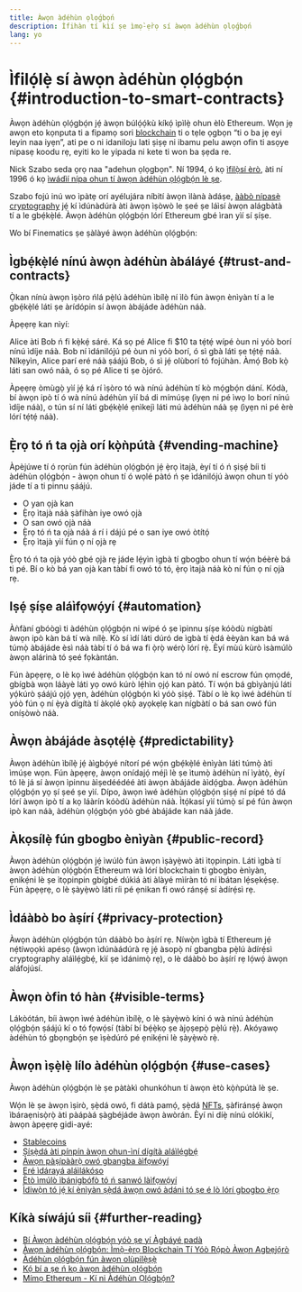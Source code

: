 ```yaml
---
title: Àwọn àdéhùn ọlọ́gbọ́n
description: Ìfihàn tí kìí ṣe ìmọ̀-ẹ̀rọ sí àwọn àdéhùn ọlọ́gbọ́n
lang: yo
---
```


# Ìfilọ́lẹ̀ sí àwọn àdéhùn ọlọ́gbọ́n {#introduction-to-smart-contracts}

Àwọn àdéhùn ọlọ́gbọ́n jẹ́ àwọn búlọ́ọ́kù kíkọ́ ìpìlẹ̀ ohun èlò Ethereum. Wọn jẹ awọn eto kọnputa ti a fipamọ sori [blockchain](/glossary/#blockchain) ti o tẹle ọgbọn “ti o ba jẹ eyi leyin naa iyẹn”, ati pe o ni idaniloju lati ṣiṣẹ ni ibamu pelu awọn ofin ti asọye nipasẹ koodu rẹ, eyiti ko le yipada ni kete ti won ba ṣẹda re.

Nick Szabo seda ọrọ naa "adehun ọlọgbọn". Ní 1994, ó kọ [ìfilọ̀sí èrò](https://www.fon.hum.uva.nl/rob/Courses/InformationInSpeech/CDROM/Literature/LOTwinterschool2006/szabo.best.vwh.net/smart.contracts.html), àti ní 1996 ó kọ [ìwádìí nípa ohun tí àwọn àdéhùn ọlọ́gbọ́n lè ṣe](https://www.fon.hum.uva.nl/rob/Courses/InformationInSpeech/CDROM/Literature/LOTwinterschool2006/szabo.best.vwh.net/smart_contracts_2.html).

Szabo fojú inú wo ìpàtẹ orí ayélujára níbití àwọn ìlànà àdáṣe, [ààbò nípasẹ̀ cryptography](/glossary/#cryptography) jẹ́ kí ìdúnàdúrà àti àwọn ìṣòwò le ṣeé ṣe láìsí àwọn alágbàtà tí a le gbẹ́kẹ̀lé. Àwọn àdéhùn ọlọ́gbọ́n lórí Ethereum gbé ìran yìí sí ṣíṣe.

Wo bí Finematics ṣe ṣàlàyé àwọn àdéhùn ọlọ́gbọ́n:

<YouTube id="pWGLtjG-F5c" />

## Ìgbẹ́kẹ̀lé nínú àwọn àdéhùn àbáláyé {#trust-and-contracts}

Ọ̀kan nínù àwọn ìṣòro ńlá pẹ̀lú àdéhùn ìbílẹ̀ ní ìlò fún àwọn ènìyàn tí a le gbẹ́kẹ̀lé láti ṣe àrídópin sí àwọn àbájáde àdéhùn náà.

Àpẹẹrẹ kan nìyí:

Alice àti Bob ń fi kẹ̀kẹ́ sáré. Ká sọ pé Alice fi $10 ta tẹ́tẹ́ wípé òun ni yóò borí nínú ìdíje náà. Bob ní ìdánilójú pé òun ni yóò borí, ó sì gbà láti ṣe tẹ́tẹ́ náà. Níkẹyìn, Alice parí eré náà ṣáájú Bob, ó sì jẹ́ olùborí tó fojúhàn. Àmọ́ Bob kọ̀ láti san owó náà, ó sọ pé Alice ti ṣe òjóró.

Àpẹẹrẹ òmùgọ̀ yìí jẹ́ ká rí ìṣòro tó wà nínú àdéhùn tí kò mọ́gbọ́n dání. Kódà, bí àwọn ipò tí ó wà nínú àdéhùn yìí bá di mímúṣẹ (ìyẹn ni pé ìwọ lo borí nínú ìdíje náà), o tún sí ní láti gbẹ́kẹ̀lé ẹnìkejì láti mú àdéhùn náà ṣẹ (ìyẹn ni pé èrè lórí tẹ́tẹ́ náà).

## Ẹ̀rọ tó ń ta ọjà orí kọ̀ǹpútà {#vending-machine}

Àpèjúwe tí ó rọrùn fún àdéhùn ọlọ́gbọ́n jẹ́ ẹ̀rọ ìtajà, èyí tí ó ń ṣiṣẹ́ bíi ti àdéhùn ọlọ́gbọ́n - àwọn ohun tí ó wọlé pàtó ń ṣe ìdánilójú àwọn ohun tí yóò jáde tí a ti pinnu ṣáájú.

- O yan ọjà kan
- Ẹ̀rọ ìtajà náà ṣàfihàn iye owó ọjà
- O san owó ọjà náà
- Ẹ̀rọ tó ń ta ọjà náà á rí i dájú pé o san iye owó òtítọ́
- Ẹ̀rọ ìtajà yìí fún ọ ní ọjà rẹ

Ẹ̀rọ tó ń ta ọjà yóò gbé ọjà rẹ jáde lẹ́yìn ìgbà tí gbogbo ohun tí wọ́n béèrè bá ti pé. Bí o kò bá yan ọjà kan tàbí fi owó tó tó, ẹ̀rọ ìtajà náà kò ní fún ọ ní ọjà rẹ.

## Iṣẹ́ ṣíṣe aláìfọwọ́yí {#automation}

Àǹfàní gbóògì ti àdéhùn ọlọ́gbọ́n ni wípé ó ṣe ìpinnu ṣíṣe kóòdù nígbàtí àwọn ipò kàn bá tí wà nílẹ̀. Kò sí ìdí láti dúró de ìgbà tí ẹ̀dá èèyàn kan bá wá túmọ̀ àbájáde èsì náà tàbí tí ó bá wa fi ọ̀rọ̀ wérọ̀ lórí rẹ̀. Èyí mùú kùrò ìsàmúlò àwọn alárinà tó ṣeé fọkàntán.

Fún àpẹẹrẹ, o lè kọ ìwé àdéhùn ọlọ́gbọ́n kan tó ní owó ní escrow fún ọmọdé, gbígbà wọn láàyè láti yọ owó kúrò lẹ́hìn ọjọ́ kan pàtó. Tí wọ́n bá gbìyànjú láti yọ́kúrò ṣáájú ọjọ́ yẹn, àdéhùn ọlọ́gbọ́n kì yóò ṣiṣẹ́. Tàbí o lè kọ ìwé àdéhùn tí yóò fún ọ ní ẹ̀yà dígítà tí àkọlé ọkọ̀ ayọkẹlẹ kan nígbàtí o bá san owó fún oníṣòwò náà.

## Àwọn àbájáde àsọtẹ́lẹ̀ {#predictability}

Àwọn àdéhùn ìbílẹ̀ jẹ́ àìgbọ́yé nítorí pé wọ́n gbẹ́kẹ̀lé ènìyàn láti túmọ̀ àti ìmúṣe wọn. Fún àpẹẹrẹ, àwọn onídajọ́ méjì lè ṣe ìtumọ̀ àdéhùn ní ìyàtọ̀, èyí tó lè já sí àwọn ìpinnu àìṣedéédéé àti àwọn àbájáde àìdọ́gba. Àwọn àdéhùn ọlọ́gbọ́n yọ ṣí ṣeé ṣe yìí. Dípo, àwọn ìwé àdéhùn ọlọ́gbọ́n ṣiṣẹ́ ní pípé tó dá lórí àwọn ipò tí a kọ láàrín kóòdù àdéhùn náà. Ìtọ́kasí yìí túmọ̀ sí pé fún àwọn ipò kan náà, àdéhùn ọlọ́gbọ́n yóò gbé àbájáde kan náà jáde.

## Àkọsílẹ̀ fún gbogbo ènìyàn {#public-record}

Àwọn àdéhùn ọlọ́gbọ́n jẹ́ ìwúlò fún àwọn ìṣàyẹ̀wò àti ìtọpinpin. Láti ìgbà tí àwọn àdéhùn ọlọ́gbọ́n Ethereum wà lórí blockchain ti gbogbo ènìyàn, ẹnikẹ́ni lè ṣe ìtọpinpin gbígbé dúkìá àti àlàyé mìíràn tó ní ìbátan lẹ́sẹkẹ́sẹ. Fún àpẹẹrẹ, o lè ṣàyẹ̀wò láti ríi pé ẹnikan fi owó ránṣẹ́ sí àdírẹ́sì rẹ.

## Ìdáàbò bo àṣírí {#privacy-protection}

Àwọn àdéhùn ọlọ́gbọ́n tún dáàbò bo àṣírí rẹ. Níwọ̀n ìgbà tí Ethereum jẹ́ nẹ́tíwọọkì apésọ (àwọn ìdúnàádúrà rẹ jẹ́ àsopọ̀ ní gbangba pẹ̀lú àdírẹ́sì cryptography aláìlẹ́gbẹ́, kìí ṣe ìdánimọ̀ rẹ), o lè dáàbò bo àṣírí rẹ lọ́wọ́ àwọn aláfojúsí.

## Àwọn òfin tó hàn {#visible-terms}

Lákòótán, bíi àwọn ìwé àdéhùn ìbílẹ̀, o lè ṣàyẹ̀wò kíni ó wà nínú àdéhùn ọlọ́gbọ́n ṣáájú kí o tó fọwọ́sí (tàbí bí bẹ́ẹ̀kọ ṣe àjọṣepọ̀ pẹ̀lú rẹ̀). Akóyawọ àdéhùn tó gbọngbọ́n ṣe ìṣèdúró pé ẹnikẹ́ni lè ṣàyẹ̀wò rẹ̀.

## Àwọn ìṣẹ̀lẹ̀ lílo àdéhùn ọlọ́gbọ́n {#use-cases}

Àwọn àdéhùn ọlọ́gbọ́n lè ṣe pàtàkì ohunkóhun tí àwọn ètò kọ̀ǹpútà lè ṣe.

Wọ́n lè ṣe àwọn ìṣirò, ṣẹ̀dá owó, fi dátà pamọ́, ṣẹ̀dá [NFTs](/glossary/#nft), ṣàfiránṣẹ́ àwọn ìbáraẹnisọ̀rọ̀ àti pàápàá ṣàgbéjáde àwọn àwòrán. Èyí ni díẹ̀ nínú olókìkí, àwọn àpẹẹrẹ gidi-ayé:

- [Stablecoins](/stablecoins/)
- [Ṣíṣẹ̀dá àti pínpín àwọn ohun-ìní dígítà aláìlẹ́gbẹ́](/nft/)
- [Àwọn pàṣípààrọ̀ owó gbangba àìfọwọ́yí](/get-eth/#dex)
- [Eré ìdárayá aláìlákóso](/apps/categories/gaming)
- [Ètò ìmúlò ìbánigbófò tó ń sanwó làìfọwọ́yí](https://etherisc.com/)
- [Ìdiwọ̀n tó jẹ́ kí ènìyàn ṣẹ̀dá àwọn owó àdáni tó ṣe é lò lórí gbogbo ẹ̀rọ](/developers/docs/standards/tokens/)

## Kíkà síwájú síi {#further-reading}

- [Bí Àwọn àdéhùn ọlọ́gbọ́n yóò ṣe yí Àgbáyé padà](https://www.youtube.com/watch?v=pA6CGuXEKtQ)
- [Àwọn àdéhùn ọlọ́gbọ́n: Ìmọ̀-ẹ̀rọ Blockchain Tí Yóò Rọ́pò Àwọn Agbẹjọ́rò](https://blockgeeks.com/guides/smart-contracts/)
- [Àdéhùn ọlọ́gbọ́n fún àwọn olùpilẹ̀ṣẹ̀](/developers/docs/smart-contracts/)
- [Kọ́ bí a ṣe ń kọ àwọn àdéhùn ọlọ́gbọ́n](/developers/learning-tools/)
- [Mímọ Ethereum - Kí ni Àdéhùn Ọlọ́gbọ́n?](https://github.com/ethereumbook/ethereumbook/blob/develop/07smart-contracts-solidity.asciidoc#what-is-a-smart-contract)
